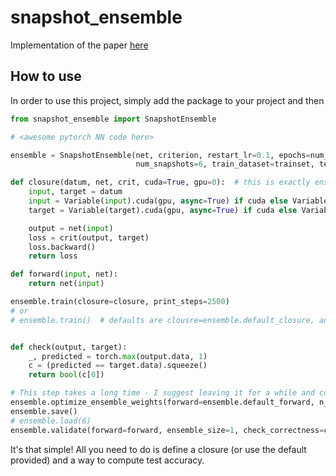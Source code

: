 # snapshot_ensemble

Implementation of the paper [here](https://arxiv.org/pdf/1704.00109.pdf)

## How to use
In order to use this project, simply add the package to your project and then
```python
from snapshot_ensemble import SnapshotEnsemble

# <awesome pytorch NN code here>

ensemble = SnapshotEnsemble(net, criterion, restart_lr=0.1, epochs=num_epochs, batch_size=16,
                            num_snapshots=6, train_dataset=trainset, test_dataset=testset)

def closure(datum, net, crit, cuda=True, gpu=0):  # this is exactly ensemble.default_closure
    input, target = datum
    input = Variable(input).cuda(gpu, async=True) if cuda else Variable(input)
    target = Variable(target).cuda(gpu, async=True) if cuda else Variable(target)

    output = net(input)
    loss = crit(output, target)
    loss.backward()
    return loss

def forward(input, net):
    return net(input)

ensemble.train(closure=closure, print_steps=2500)
# or
# ensemble.train()  # defaults are clousre=ensemble.default_closure, and print_steps=1000


def check(output, target):
    _, predicted = torch.max(output.data, 1)
    c = (predicted == target.data).squeeze()
    return bool(c[0])

# This step takes a long time - I suggest leaving it for a while and coming back later.
ensemble.optimize_ensemble_weights(forward=ensemble.default_forward, n_iters=5, ensemble_size=3)
ensemble.save()
# ensemble.load(6)
ensemble.validate(forward=forward, ensemble_size=1, check_correctness=check)

```
It's that simple! All you need to do is define a closure (or use the default provided) and a way to compute test
accuracy.
